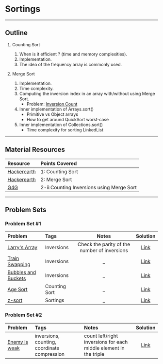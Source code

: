 # Sortings
---
## Outline
1. Counting Sort
	 1. When is it efficient ? (time and memory complexities).
	 2. Implementation.
	 3. The idea of the frequency array is commonly used.
	 
2. Merge Sort
	 1. Implementation.
	 2. Time complexity.
	 3. Computing the inversion index in an array with/without using Merge Sort.
	 	* Problem: [Inversion Count](http://www.spoj.com/problems/INVCNT/)
   	 4. Inner implementation of Arrays.sort()
	 	* Primitive vs Object arrays
		* How to get around QuickSort worst-case
   	 5. Inner implementation of Collections.sort()
	 	* Time complexity for sorting LinkedList

---
## Material Resources
| Resource                  | Points Covered                  |
|:------------------------- |:--------------------------------|
|[Hackerearth](https://www.hackerearth.com/practice/algorithms/sorting/counting-sort/tutorial/)            | 1: Counting Sort           |
|[Hackerearth](https://www.hackerearth.com/practice/algorithms/sorting/merge-sort/tutorial/)            | 2: Merge Sort           |
|[G4G](https://www.geeksforgeeks.org/counting-inversions/)            | 2-ii:Counting Inversions using Merge Sort           |

---
## Problem Sets
### Problem Set #1

| Problem        | Tags          | Notes  | Solution |
|:------------- |:-------------|:-----:|:--------:|
| [Larry's Array](https://www.hackerrank.com/contests/101hack35/challenges/larrys-array/problem)      |  Inversions   | Check the parity of the number of inversions    | [Link](https://ideone.com/Xalx7h) |
| [Train Swapping](https://uva.onlinejudge.org/index.php?option=com_onlinejudge&Itemid=8&page=show_problem&problem=235)      |  Inversions   | _   | [Link](https://ideone.com/rSeVOt) |
| [Bubbles and Buckets](https://uva.onlinejudge.org/index.php?option=onlinejudge&page=show_problem&problem=2490) | Inversions | _ | [Link](https://github.com/AhmadElsagheer/UVa-Solutions/blob/master/v114/BubblesAndBuckets_UVa11495.java) |
| [Age Sort](https://uva.onlinejudge.org/index.php?option=com_onlinejudge&Itemid=8&page=show_problem&problem=2457)      | Counting Sort    | _   | [Link](https://ideone.com/XyNWLV) |
| [z-sort](http://codeforces.com/contest/652/problem/B)      |  Sortings    | _   | [Link](http://codeforces.com/contest/652/submission/34045843) |

### Problem Set #2
| Problem        | Tags          | Notes  | Solution |
|:------------- |:-------------|:-----|:--------:|
| [Enemy is weak](http://codeforces.com/problemset/problem/61/E) | inversions, counting, coordinate compression | count left/right inversions for each middle element in the triple | [Link](http://codeforces.com/contest/61/submission/33984110) |

